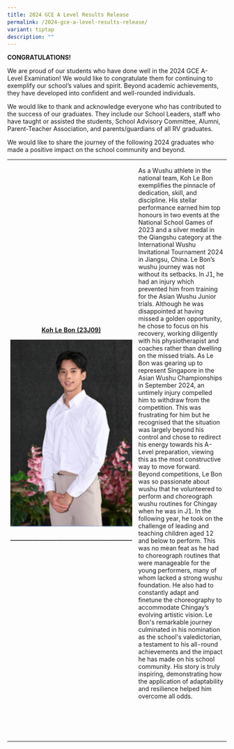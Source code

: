 ```yaml
---
title: 2024 GCE A Level Results Release
permalink: /2024-gce-a-level-results-release/
variant: tiptap
description: ""
---
```

<p><strong>CONGRATULATIONS!</strong>
</p>
<p>We are proud of our&nbsp;students who have done well in the 2024 GCE&nbsp;A-Level&nbsp;Examination!
We would like to congratulate them for continuing to exemplify our school’s
values and spirit.&nbsp;Beyond academic achievements, they have developed
into confident and well-rounded individuals.</p>
<p>We would like to thank and acknowledge everyone who has contributed to
the success of our graduates. They include our School Leaders, staff who
have taught or assisted the students, School Advisory Committee, Alumni,
Parent-Teacher Association, and parents/guardians of all RV graduates.</p>
<p>We would like to share the journey of the following 2024 graduates who
made&nbsp;a&nbsp;positive impact on the school community and beyond.</p>
<p></p>
<table style="minWidth: 100px">
<colgroup>
<col>
<col>
<col>
<col>
</colgroup>
<tbody>
<tr>
<th rowspan="1" colspan="1">
<p><u>Koh Le Bon (23J09)</u>
</p>
<div class="isomer-image-wrapper">
<img style="width: 100%" height="auto" width="100%" alt="" src="/images/2024 GCE A Level /Koh_Le_Bon_optimized.png">
</div>
<p>__________________________________________</p>
</th>
<td rowspan="1" colspan="3">
<p></p>
<p></p>
<p>As a Wushu athlete in the national team, Koh Le Bon exemplifies the pinnacle
of dedication, skill, and discipline. His stellar performance earned him
top honours in two events at the National School Games of 2023 and a silver
medal in the Qiangshu category at the International Wushu Invitational
Tournament 2024 in Jiangsu, China. Le Bon’s wushu journey was not without
its setbacks. In J1, he had an injury which prevented him from training
for the Asian Wushu Junior trials. Although he was disappointed at having
missed a golden opportunity, he chose to focus on his recovery, working
diligently with his physiotherapist and coaches rather than dwelling on
the missed trials. As Le Bon was gearing up to represent Singapore in the
Asian Wushu Championships in September 2024, an untimely injury compelled
him to withdraw from the competition. This was frustrating for him but
he recognised that the situation was largely beyond his control and chose
to redirect his energy towards his A-Level preparation, viewing this as
the most constructive way to move forward. Beyond competitions, Le Bon
was so passionate about wushu that he volunteered to perform and choreograph
wushu routines for Chingay when he was in J1. In the following year, he
took on the challenge of leading and teaching children aged 12 and below
to perform. This was no mean feat as he had to choreograph routines that
were manageable for the young performers, many of whom lacked a strong
wushu foundation. He also had to constantly adapt and finetune the choreography
to accommodate Chingay’s evolving artistic vision. Le Bon's remarkable
journey culminated in his nomination as the school's valedictorian, a testament
to his all-round achievements and the impact he has made on his school
community. His story is truly inspiring, demonstrating how the application
of adaptability and resilience helped him overcome all odds.</p>
</td>
</tr>
<tr>
<td rowspan="1" colspan="3">
<p></p>
</td>
<td rowspan="1" colspan="1">
<p></p>
</td>
</tr>
<tr>
<td rowspan="1" colspan="3">
<p></p>
</td>
<td rowspan="1" colspan="1">
<p></p>
</td>
</tr>
<tr>
<td rowspan="1" colspan="3">
<p></p>
</td>
<td rowspan="1" colspan="1">
<p></p>
</td>
</tr>
<tr>
<td rowspan="1" colspan="1">
<p></p>
</td>
<td rowspan="1" colspan="1">
<p></p>
</td>
<td rowspan="1" colspan="1">
<p></p>
</td>
<td rowspan="1" colspan="1">
<p></p>
</td>
</tr>
</tbody>
</table>
<p></p>
<p></p>
<p>&nbsp;</p>